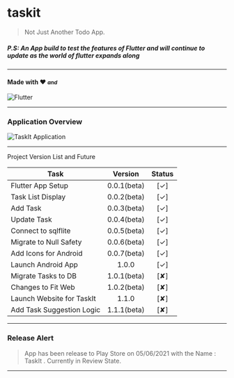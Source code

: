 # taskit

> Not Just Another Todo App. 

##### P.S: An App build to test the features of Flutter and will continue to update as the world of flutter expands along

---
#### Made with ❤️ <i style="font-size: 12px;">and</i> 

![Flutter](https://github.com/krishnaclouds/TaskIt/blob/4b369e7f2b5a32f1a6c56526ff37549df0079dbb/AppScreenshots/flutterio-ar21.svg?raw=true)

---
### Application Overview

![TaskIt Application](https://github.com/krishnaclouds/TaskIt/blob/3a921be8036c7760e3f47eb59fca0d798bdedab5/AppScreenshots/1024by500.PNG?raw=true)

---

Project Version List and Future

| Task | Version  | Status  |
| --------------------------|:---------------------:|:----:|
| Flutter App Setup         | 0.0.1(beta)           | [✓]  |
| Task List Display         | 0.0.2(beta)           | [✓]  |
| Add Task                  | 0.0.3(beta)           | [✓]  |
| Update Task               | 0.0.4(beta)           | [✓]  |
| Connect to sqlflite       | 0.0.5(beta)           | [✓]  |  
| Migrate to Null Safety    | 0.0.6(beta)           | [✓]  |
| Add Icons for Android     | 0.0.7(beta)           | [✓]  |
| Launch Android App        | 1.0.0                 | [✓]  |
| Migrate Tasks to DB       | 1.0.1(beta)           | [✘]  |
| Changes to Fit Web        | 1.0.2(beta)           | [✘]  |
| Launch Website for TaskIt | 1.1.0                 | [✘]  |
| Add Task Suggestion Logic | 1.1.1(beta)           | [✘]  |

---

### Release Alert
> App has been release to Play Store on 05/06/2021 with the Name : TaskIt . Currently in Review State.

---